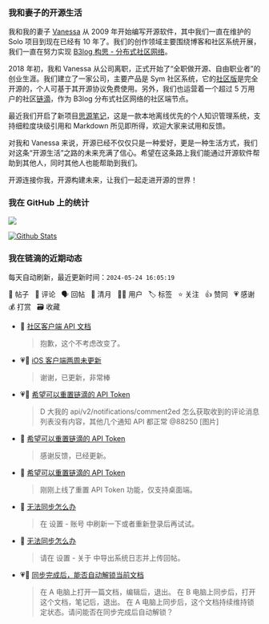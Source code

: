 ### 我和妻子的开源生活

我和我的妻子 [Vanessa](https://github.com/Vanessa219) 从 2009 年开始编写开源软件，其中我们一直在维护的 Solo 项目到现在已经有 10 年了。我们的创作领域主要围绕博客和社区系统开展，我们一直在努力实现 [B3log 构思 - 分布式社区网络](https://ld246.com/article/1546941897596)。

2018 年初，我和 Vanessa 从公司离职，正式开始了“全职做开源、自由职业者”的创业生涯。我们建立了一家公司，主要产品是 Sym 社区系统，它的[社区版](https://github.com/88250/symphony)是完全开源的，个人可基于其开源协议免费使用。另外，我们也运营着一个超过 5 万用户的社区[链滴](https://ld246.com)，作为 B3log 分布式社区网络的社区端节点。

最近我们开启了新项目[思源笔记](https://github.com/siyuan-note/siyuan)，这是一款本地离线优先的个人知识管理系统，支持细粒度块级引用和 Markdown 所见即所得，欢迎大家来试用和反馈。

对我和 Vanessa 来说，开源已经不仅仅只是一种爱好，更是一种生活方式，我们对这条“开源生活”之路的未来充满了信心。希望在这条路上我们能通过开源软件帮助到其他人，同时其他人也能帮助到我们。

开源连接你我，开源构建未来，让我们一起走进开源的世界！

### 我在 GitHub 上的统计

<a title="Hits" target="_blank" href="https://github.com/88250/88250"><img src="https://hits.b3log.org/88250/88250.svg"></a>

[![Github Stats](https://github-readme-stats.vercel.app/api?username=88250&theme=tokyonight&show_icons=true)](https://github.com/88250)

<!--events start -->

### 我在链滴的近期动态

每天自动刷新，最近更新时间：`2024-05-24 16:05:19`

📝 帖子 &nbsp; 💬 评论 &nbsp; 🗣 回帖 &nbsp; 🌙 清月 &nbsp; 👨‍💻 用户 &nbsp; 🏷️ 标签 &nbsp; ⭐️ 关注 &nbsp; 👍 赞同 &nbsp; 💗 感谢 &nbsp; 💰 打赏 &nbsp; 🗃 收藏

* 💬 [社区客户端 API 文档](https://ld246.com/article/1488603534762/comment/1716515495491#comments)

  > 抱歉，这个不考虑改变了。
* 💗💬 [iOS 客户端两周未更新](https://ld246.com/article/1716433478653/comment/1716513550827#comments)

  > 谢谢，已更新，非常棒
* 💗💬 [希望可以重置链滴的 API Token](https://ld246.com/article/1716472604023/comment/1716511797885#comments)

  > D 大我的 api/v2/notifications/comment2ed 怎么获取收到的评论消息列表没有内容，其他几个通知 API 都正常 @88250 [图片]
* 💬 [希望可以重置链滴的 API Token](https://ld246.com/article/1716472604023/comment/1716514852858#comments)

  > 感谢反馈，已经更新。
* 💬 [希望可以重置链滴的 API Token](https://ld246.com/article/1716472604023/comment/1716480265880#comments)

  > 刚刚上线了重置 API Token 功能，仅支持桌面端。
* 💬 [无法同步怎么办](https://ld246.com/article/1716477105045/comment/1716478485117#comments)

  > 在 设置 - 账号 中刷新一下或者重新登录后再试试。
* 💬 [无法同步怎么办](https://ld246.com/article/1716477105045/comment/1716477768357#comments)

  > 请在 设置 - 关于 中导出系统日志并上传回帖。
* 💗📝 [同步完成后，能否自动解锁当前文档](https://ld246.com/article/1716427167425)

  > 在 A 电脑上打开一篇文档，编辑后，退出。 在 B 电脑上同步后，打开这个文档，笔记后，退出。 在 A 电脑上同步后，这个文档持续维持锁定状态。请问能否在同步完成后自动解锁？


<!--events end -->
